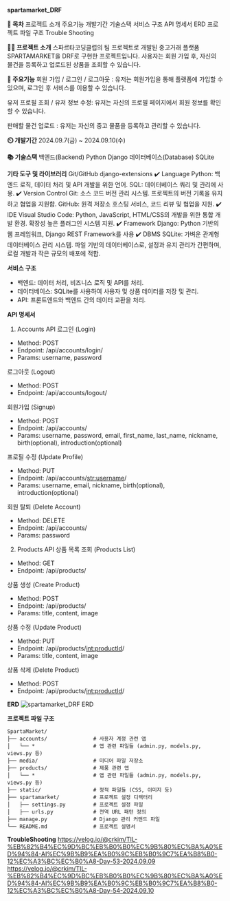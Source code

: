 **spartamarket_DRF**

**📖 목차**
프로젝트 소개
주요기능
개발기간
기술스택
서비스 구조
API 명세서
ERD
프로젝트 파일 구조
Trouble Shooting


**👨‍🏫 프로젝트 소개**
스파르타코딩클럽의 팀 프로젝트로 개발된 중고거래 플랫폼 SPARTAMARKET을 DRF로 구현한 프로젝트입니다. 사용자는 회원 가입 후, 자신의 물건을 등록하고 업로드된 상품을 조회할 수 있습니다.

**💜 주요기능**
회원 가입 / 로그인 / 로그아웃 : 유저는 회원가입을 통해 플랫폼에 가입할 수 있으며, 로그인 후 서비스를 이용할 수 있습니다.

유저 프로필 조회 / 유저 정보 수정: 유저는 자신의 프로필 페이지에서 회원 정보를 확인할 수 있습니다.

판매할 물건 업로드 : 유저는 자신의 중고 물품을 등록하고 관리할 수 있습니다.


**⏲️ 개발기간**
2024.09.7(금) ~ 2024.09.10(수)


**📚️ 기술스택**
백엔드(Backend)
Python
Django
데이터베이스(Database)
SQLite

**기타 도구 및 라이브러리**
Git/GitHub
django-extensions
✔️ Language
Python: 백엔드 로직, 데이터 처리 및 API 개발을 위한 언어.
SQL: 데이터베이스 쿼리 및 관리에 사용.
✔️ Version Control
Git: 소스 코드 버전 관리 시스템. 프로젝트의 버전 기록을 유지하고 협업을 지원함.
GitHub: 원격 저장소 호스팅 서비스, 코드 리뷰 및 협업을 지원.
✔️ IDE
Visual Studio Code: Python, JavaScript, HTML/CSS의 개발을 위한 통합 개발 환경. 확장성 높은 플러그인 시스템 지원.
✔️ Framework
Django: Python 기반의 웹 프레임워크, Django REST Framework를 사용
✔️ DBMS
SQLite: 가벼운 관계형 데이터베이스 관리 시스템. 파일 기반의 데이터베이스로, 설정과 유지 관리가 간편하며, 로컬 개발과 작은 규모의 배포에 적합.


**서비스 구조**
- 백엔드: 데이터 처리, 비즈니스 로직 및 API를 처리.
- 데이터베이스: SQLite를 사용하여 사용자 및 상품 데이터를 저장 및 관리.
- API: 프론트엔드와 백엔드 간의 데이터 교환을 처리.


**API 명세서**
1. Accounts API
로그인 (Login)
- Method: POST
- Endpoint: /api/accounts/login/
- Params: username, password

로그아웃 (Logout)
- Method: POST
- Endpoint: /api/accounts/logout/

회원가입 (Signup)
- Method: POST
- Endpoint: /api/accounts/
- Params: username, password, email, first_name, last_name, nickname, birth(optional), introduction(optional)

프로필 수정 (Update Profile)
- Method: PUT
- Endpoint: /api/accounts/<str:username>/
- Params: username, email, nickname, birth(optional), introduction(optional)

회원 탈퇴 (Delete Account)
- Method: DELETE
- Endpoint: /api/accounts/
- Params: password


2. Products API
상품 목록 조회 (Products List)
- Method: GET
- Endpoint: /api/products/

상품 생성 (Create Product)
- Method: POST
- Endpoint: /api/products/
- Params: title, content, image

상품 수정 (Update Product)
- Method: PUT
- Endpoint: /api/products/<int:productId>/
- Params: title, content, image

상품 삭제 (Delete Product)
- Method: POST
- Endpoint: /api/products/<int:productId>/


**ERD**
![spartamarket_DRF ERD](https://github.com/user-attachments/assets/68fa5fdd-6d6f-4cee-b664-a178e268a664)


**프로젝트 파일 구조**
```
SpartaMarket/
├── accounts/               # 사용자 계정 관련 앱
│   └── *                   # 앱 관련 파일들 (admin.py, models.py, views.py 등)
├── media/                  # 미디어 파일 저장소
├── products/               # 제품 관련 앱
│   └── *                   # 앱 관련 파일들 (admin.py, models.py, views.py 등)
├── static/                 # 정적 파일들 (CSS, 이미지 등)
├── spartamarket/           # 프로젝트 설정 디렉터리
│   ├── settings.py         # 프로젝트 설정 파일
│   ├── urls.py             # 전역 URL 패턴 정의
├── manage.py               # Django 관리 커맨드 파일
└── README.md               # 프로젝트 설명서
```
**TroubleShooting**
https://velog.io/@crkim/TIL-%EB%82%B4%EC%9D%BC%EB%B0%B0%EC%9B%80%EC%BA%A0%ED%94%84-AI%EC%9B%B9%EA%B0%9C%EB%B0%9C7%EA%B8%B0-12%EC%A3%BC%EC%B0%A8-Day-53-2024.09.09
https://velog.io/@crkim/TIL-%EB%82%B4%EC%9D%BC%EB%B0%B0%EC%9B%80%EC%BA%A0%ED%94%84-AI%EC%9B%B9%EA%B0%9C%EB%B0%9C7%EA%B8%B0-12%EC%A3%BC%EC%B0%A8-Day-54-2024.09.10

